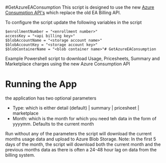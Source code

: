  #GetAzureEAConsumption
This script is designed to use the new [Azure Consumption API's](https://docs.microsoft.com/en-us/azure/billing/billing-enterprise-api) which replace the old EA Billing API.

To configure the script update the following variables in the script

    $enrollmentNumber = "<enrollment number>"
    accessKey = "<api billing key>"
    $blobAccountName = "<storage account name>"
    $blobAccountKey = "<storage account key>"
    $blobContainerName = "<blob container name>"# GetAzureEAConsumption
Example Powershell script to download Usage, Pricesheets, Summary and Marketplace charges using the new Azure Consumption API

# Running the App
the application has two optional parameters
- Type: which is either detail (default) | summary | pricesheet | marketplace
- Month: which is the month for which you need teh data in the form of yyyymm.  Defaults to the current month

Run without any of the parameters the script will download the current months usage data and upload to Azure Blob Storage.  Note:  In the first 5 days of the month, the script will download both the current month and the previous months data as there is often a 24-48 hour lag on data from the billing system. 
